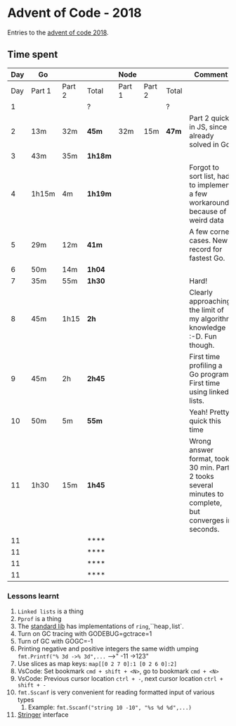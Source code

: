 # Advent of Code - 2018

Entries to the [advent of code 2018](https://adventofcode.com/2018).

## Time spent

| Day | Go     |        |           | Node   |        |         | Comment                                                                                               |
|-----|--------|--------|-----------|--------|--------|---------|-------------------------------------------------------------------------------------------------------|
| Day | Part 1 | Part 2 | Total     | Part 1 | Part 2 | Total   |                                                                                                       |
| 1   |        |        | ?         |        |        | ?       |                                                                                                       |
| 2   | 13m    | 32m    | **45m**   | 32m    | 15m    | **47m** | Part 2 quick in JS, since already solved in Go                                                        |
| 3   | 43m    | 35m    | **1h18m** |        |        |         |                                                                                                       |
| 4   | 1h15m  | 4m     | **1h19m** |        |        |         | Forgot to sort list, had to implement a few workarounds because of weird data                         |
| 5   | 29m    | 12m    | **41m**   |        |        |         | A few corner cases. New record for fastest Go.                                                        |
| 6   | 50m    | 14m    | **1h04**  |        |        |         |                                                                                                       |
| 7   | 35m    | 55m    | **1h30**  |        |        |         | Hard!                                                                                                 |
| 8   | 45m    | 1h15   | **2h**    |        |        |         | Clearly approaching the limit of my algorithm knowledge :-D. Fun though.                              |
| 9   | 45m    | 2h     | **2h45**  |        |        |         | First time profiling a Go program. First time using linked lists.                                     |
| 10  | 50m    | 5m     | **55m**   |        |        |         | Yeah! Pretty quick this time                                                                          |
| 11  | 1h30   | 15m    | **1h45**  |        |        |         | Wrong answer format, took 30 min. Part 2 tooks several minutes to complete, but converges in seconds. |
| 11  |        |        | ****      |        |        |         |                                                                                                       |
| 11  |        |        | ****      |        |        |         |                                                                                                       |
| 11  |        |        | ****      |        |        |         |                                                                                                       |
| 11  |        |        | ****      |        |        |         |                                                                                                       |

### Lessons learnt

1) `Linked lists` is a thing
2) `Pprof` is a thing
3) The [standard lib](https://golang.org/pkg/#stdlib) has implementations of  `ring`,``heap`,`list`.
4) Turn on GC tracing with GODEBUG=gctrace=1
5) Turn of GC with GOGC=-1
6) Printing negative and positive integers the same width umping `fmt.Printf("% 3d ->% 3d",...` -->" -11 ->123"
7) Use slices as map keys: `map[[0 2 7 0]:1 [0 2 6 0]:2]`  
8) VsCode: Set bookmark `cmd + shift + <N>`, go to bookmark `cmd + <N>`
9) VsCode: Previous cursor location `ctrl + -`, next cursor location `ctrl + shift + -`
10) `fmt.Sscanf` is very convenient for reading formatted input of various types
    1) Example: `fmt.Sscanf("string 10 -10", "%s %d %d",...)`
11) [Stringer](https://tour.golang.org/methods/17) interface